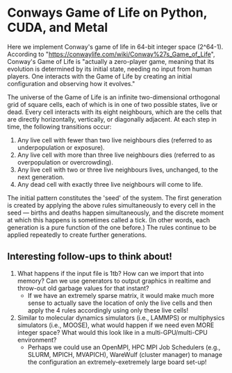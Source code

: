 # Conways Game of Life on Python, CUDA, and Metal

Here we implement Conway's game of life in 64-bit integer space (2^64-1). According to "https://conwaylife.com/wiki/Conway%27s_Game_of_Life", Conway's Game of Life is "actually a zero-player game, meaning that its evolution is determined by its initial state, needing no input from human players. One interacts with the Game of Life by creating an initial configuration and observing how it evolves."

The universe of the Game of Life is an infinite two-dimensional orthogonal grid of square cells, each of which is in one of two possible states, live or dead. Every cell interacts with its eight neighbours, which are the cells that are directly horizontally, vertically, or diagonally adjacent. At each step in time, the following transitions occur:

1. Any live cell with fewer than two live neighbours dies (referred to as underpopulation or exposure).
2. Any live cell with more than three live neighbours dies (referred to as overpopulation or overcrowding).
3. Any live cell with two or three live neighbours lives, unchanged, to the next generation.
4. Any dead cell with exactly three live neighbours will come to life.

The initial pattern constitutes the 'seed' of the system. The first generation is created by applying the above rules simultaneously to every cell in the seed — births and deaths happen simultaneously, and the discrete moment at which this happens is sometimes called a tick. (In other words, each generation is a pure function of the one before.) The rules continue to be applied repeatedly to create further generations.

## Interesting follow-ups to think about!

1. What happens if the input file is 1tb? How can we import that into memory? Can we use generators to output graphics in realtime and throw-out old garbage values for that instant? 
    * If we have an extremely sparse matrix, it would make much more sense to actually save the location of only the live cells and then apply the 4 rules accordingly using only these live cells!
2. Similar to molecular dynamics simulators (i.e., LAMMPS) or multiphysics simulators (i.e., MOOSE), what would happen if we need even MORE integer space? What would this look like in a multi-GPU/multi-CPU environment?
    * Perhaps we could use an OpenMPI, HPC MPI Job Schedulers (e.g., SLURM, MPICH, MVAPICH), WareWulf (cluster manager) to manage the configuration an extremely-exetremely large board set-up!